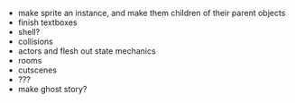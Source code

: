 - make sprite an instance, and make them children of their parent objects
- finish textboxes
- shell?
- collisions
- actors and flesh out state mechanics
- rooms
- cutscenes
- ???
- make ghost story?